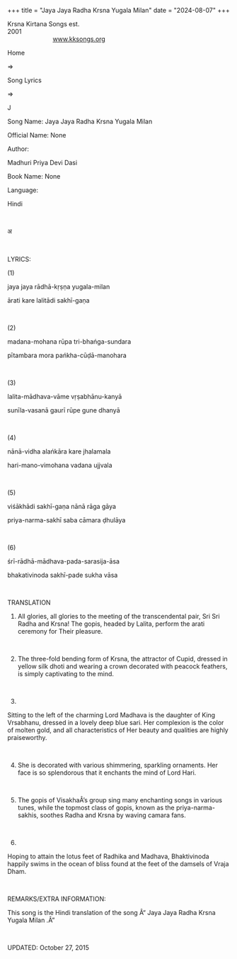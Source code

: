 +++ 
title = "Jaya Jaya Radha Krsna Yugala Milan"
date = "2024-08-07"
+++

Krsna Kirtana Songs est.
2001                                                                                                                                    
            
www.kksongs.org








Home
 
⇒
 
Song
Lyrics


⇒
 
J


Song
Name: Jaya Jaya Radha Krsna Yugala Milan


Official
Name: None


Author:

Madhuri Priya Devi
Dasi


Book
Name: None


Language:

Hindi


 








अ


















 


LYRICS:


(1)


jaya
jaya rādhā-kṛṣṇa yugala-milan


ārati
kare lalitādi sakhī-gaṇa


 


(2)


madana-mohana
rūpa tri-bhańga-sundara


pītambara
mora pańkha-cūḍā-manohara


 


(3)


lalita-mādhava-vāme
vṛṣabhānu-kanyā


sunīla-vasanā
gaurī rūpe gune dhanyā


 


(4)


nānā-vidha
alańkāra kare jhalamala


hari-mano-vimohana
vadana ujjvala


 


(5)


viśākhādi
sakhī-gaṇa nānā rāga gāya


priya-narma-sakhī
saba cāmara ḍhulāya


 


(6)


śrī-rādhā-mādhava-pada-sarasija-āsa


bhakativinoda
sakhī-pade sukha vāsa


 


TRANSLATION


1) All
glories, all glories to the meeting of the transcendental pair, Sri Sri Radha
and Krsna! The gopis, headed by Lalita, perform the arati ceremony for Their
pleasure.


 


2) The
three-fold bending form of Krsna, the attractor of Cupid, dressed in yellow
silk dhoti and wearing a crown decorated with peacock feathers, is simply
captivating to the mind.


 


3)
Sitting to the left of the charming Lord Madhava is the daughter of King Vrsabhanu,
dressed in a lovely deep blue sari. Her complexion is the color of molten gold,
and all characteristics of Her beauty and qualities are highly praiseworthy.


 


4) She
is decorated with various shimmering, sparkling ornaments. Her face is so splendorous
that it enchants the mind of Lord Hari.


 


5) The
gopis of VisakhaÂ’s group sing many enchanting songs in various tunes, while the
topmost class of gopis, known as the priya-narma-sakhis, soothes Radha and
Krsna by waving camara fans.


 


6)
Hoping to attain the lotus feet of Radhika and Madhava, Bhaktivinoda happily
swims in the ocean of bliss found at the feet of the damsels of Vraja Dham.


 


REMARKS/EXTRA
INFORMATION:


This
song is the Hindi translation of the song Â“
Jaya Jaya Radha Krsna
Yugala Milan
.Â”


 


UPDATED:
 October 27, 2015